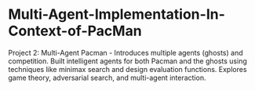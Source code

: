 # Multi-Agent-Implementation-In-Context-of-PacMan
Project 2: Multi-Agent Pacman - Introduces multiple agents (ghosts) and competition. Built intelligent agents for both Pacman and the ghosts using techniques like minimax search and design evaluation functions. Explores game theory, adversarial search, and multi-agent interaction.
